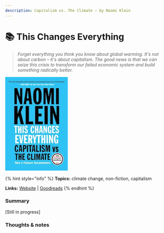 ```yaml
---
description: Capitalism vs. The Climate — by Naomi Klein
---
```


# 📚 This Changes Everything

> _Forget everything you think you know about global warming. It's not about carbon – it's about capitalism. The good news is that we can seize this crisis to transform our failed economic system and build something radically better._

![](../../.gitbook/assets/61oq5c53l4l-2x%20%281%29.jpg)

{% hint style="info" %}
**Topics:** climate change, non-fiction, capitalism

**Links:** [Website](https://thischangeseverything.org) \| [Goodreads](https://www.goodreads.com/book/show/21913812-this-changes-everything)
{% endhint %}

### Summary

\[Still in progress\]



### Thoughts & notes









